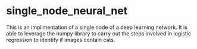 # single_node_neural_net
This is an implimentation of a single node of a deep learning network. It is able to leverage the numpy library to carry out the steps involved in logistic regression to identify if images contain cats.

